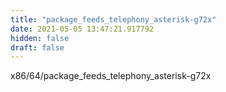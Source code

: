 ```yaml
---
title: "package_feeds_telephony_asterisk-g72x"
date: 2021-05-05 13:47:21.917792
hidden: false
draft: false
---
```


x86/64/package_feeds_telephony_asterisk-g72x

